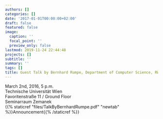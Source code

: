 ```yaml
---
authors: []
categories: []
date: '2017-01-01T00:00:00+02:00'
draft: false
featured: false
image:
  caption: ''
  focal_point: ''
  preview_only: false
lastmod: 2019-11-24 22:44:48
projects: []
subtitle: ''
summary: ''
tags: []
title: Guest Talk by Bernhard Rumpe, Department of Computer Science, RWTH Aachen University
---
```


March 2nd, 2016, 5 p.m.  
Technische Universität Wien  
Favoritenstraße 11 / Ground Floor  
Seminarraum Zemanek  
{{% staticref "files/TalkByBernhardRumpe.pdf" "newtab" %}}Announcement{{% /staticref %}}
